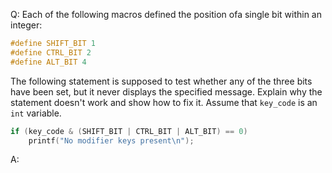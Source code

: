 Q: Each of the following macros defined the position ofa single bit within an
integer:

```c
#define SHIFT_BIT 1
#define CTRL_BIT 2
#define ALT_BIT 4
```

The following statement is supposed to test whether any of the three bits have
been set, but it never displays the specified message. Explain why the statement
doesn't work and show how to fix it. Assume that `key_code` is an `int`
variable.

```c
if (key_code & (SHIFT_BIT | CTRL_BIT | ALT_BIT) == 0)
    printf("No modifier keys present\n");
```

A:
